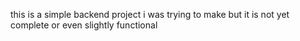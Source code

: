 this is a simple backend project i was trying to make but it is not yet complete or even slightly functional
